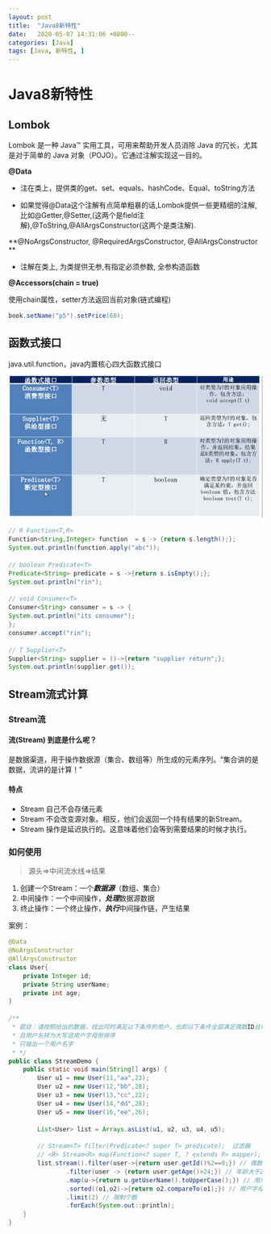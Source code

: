 ```yaml
---
layout: post
title:  "Java8新特性"
date:   2020-05-07 14:31:06 +0800--
categories: [Java]
tags: [Java, 新特性, ]  
---
```


# Java8新特性

## Lombok

Lombok 是一种 Java™ 实用工具，可用来帮助开发人员消除 Java 的冗长，尤其是对于简单的 Java 对象（POJO）。它通过注解实现这一目的。

**@Data**

- 注在类上，提供类的get、set、equals、hashCode、Equal、toString方法

- 如果觉得@Data这个注解有点简单粗暴的话,Lombok提供一些更精细的注解,比如@Getter,@Setter,(这两个是field注解),@ToString,@AllArgsConstructor(这两个是类注解).

**@NoArgsConstructor, @RequiredArgsConstructor, @AllArgsConstructor **

- 注解在类上, 为类提供无参,有指定必须参数, 全参构造函数

**@Accessors(chain = true)**

使用chain属性，setter方法返回当前对象(链式编程)

```java
book.setName("p5").setPrice(60);
```

## 函数式接口

java.util.function，java内置核心四大函数式接口

![image-20200901195115544](/assets/imgs/image-20200901195115544.png)

```java
// R Function<T,R>
Function<String,Integer> function  = s -> {return s.length();};
System.out.println(function.apply("abc"));

// boolean Predicate<T>
Predicate<String> predicate = s ->{return s.isEmpty();};
System.out.println("rin");

// void Consumer<T>
Consumer<String> consumer = s -> {
System.out.println("its consumer");
};
consumer.accept("rin");

// T Supplier<T>
Supplier<String> supplier = ()->{return "supplier return";};
System.out.println(supplier.get());
```



## Stream流式计算

### Stream流

#### 流(Stream) 到底是什么呢？

是数据渠道，用于操作数据源（集合、数组等）所生成的元素序列。“集合讲的是数据，流讲的是计算！”

#### 特点

- Stream 自己不会存储元素
- Stream 不会改变源对象。相反，他们会返回一个持有结果的新Stream。
- Stream 操作是延迟执行的。这意味着他们会等到需要结果的时候才执行。

### 如何使用

> 源头=>中间流水线=>结果

1. 创建一个Stream：一个***数据源***（数组、集合）
2. 中间操作：一个中间操作，***处理***数据源数据
3. 终止操作：一个终止操作，***执行***中间操作链，产生结果

案例：

```java
@Data
@NoArgsConstructor
@AllArgsConstructor
class User{
    private Integer id;
    private String userName;
    private int age;
}

/**
 * 题目：请按照给出的数据，找出同时满足以下条件的用户，也即以下条件全部满足偶数ID且年龄大于24
 * 且用户名转为大写且用户字母倒排序
 * 只输出一个用户名字
 * */
public class StreamDemo {
    public static void main(String[] args) {
        User u1 = new User(11,"aa",23);
        User u2 = new User(12,"bb",28);
        User u3 = new User(13,"cc",22);
        User u4 = new User(14,"dd",28);
        User u5 = new User(16,"ee",26);

        List<User> list = Arrays.asList(u1, u2, u3, u4, u5);

        // Stream<T> filter(Predicate<? super T> predicate);  过滤器
        // <R> Stream<R> map(Function<? super T, ? extends R> mapper);  映射
        list.stream().filter(user->{return user.getId()%2==0;}) // 偶数ID 过滤器
                .filter(user -> {return user.getAge()>24;}) // 年龄大于24过滤器
                .map(u->{return u.getUserName().toUpperCase();}) // 用户名转为大写,返回值变成Steam<String>了
                .sorted((o1,o2)->{return o2.compareTo(o1);}) // 用户字母倒排序
                .limit(2) // 限制个数
                .forEach(System.out::println);
    }
}
```


